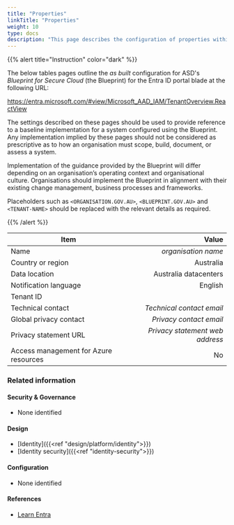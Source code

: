 ```yaml
---
title: "Properties"
linkTitle: "Properties"
weight: 10
type: docs
description: "This page describes the configuration of properties within Microsoft Entra ID associated with systems built according to the guidance provided by ASD's Blueprint for Secure Cloud."
---
```


{{% alert title="Instruction" color="dark" %}}
 
The below tables pages outline the *as built* configuration for ASD's *Blueprint for Secure Cloud* (the Blueprint) for the Entra ID portal blade at the following URL: 

https://entra.microsoft.com/#view/Microsoft_AAD_IAM/TenantOverview.ReactView
 
The settings described on these pages should be used to provide reference to a baseline implementation for a system configured using the Blueprint. Any implementation implied by these pages should not be considered as prescriptive as to how an organisation must scope, build, document, or assess a system.

Implementation of the guidance provided by the Blueprint will differ depending on an organisation’s operating context and organisational culture. Organisations should implement the Blueprint in alignment with their existing change management, business processes and frameworks.

Placeholders such as `<ORGANISATION.GOV.AU>`, `<BLUEPRINT.GOV.AU>` and `<TENANT-NAME>` should be replaced with the relevant details as required.
 
{{% /alert %}}

| Item                                  |                           Value |
| ------------------------------------- | ------------------------------: |
| Name                                  |             *organisation name* |
| Country or region                     |                       Australia |
| Data location                         |           Australia datacenters |
| Notification language                 |                         English |
| Tenant ID                             |                                 |
| Technical contact                     |       *Technical contact email* |
| Global privacy contact                |         *Privacy contact email* |
| Privacy statement URL                 | *Privacy statement web address* |
| Access management for Azure resources |                              No |

### Related information

#### Security & Governance

* None identified

#### Design

* [Identity]({{<ref "design/platform/identity">}})
* [Identity security]({{<ref "identity-security">}})

#### Configuration

* None identified

#### References

* [Learn Entra](https://learn.microsoft.com/entra/)
